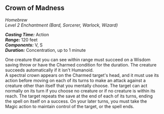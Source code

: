 ## Crown of Madness
*Homebrew*  
*Level 2 Enchantment (Bard, Sorcerer, Warlock, Wizard)*

***Casting Time:*** Action  
***Range:*** 120 feet  
***Components:*** V, S  
***Duration:*** Concentration, up to 1 minute

One creature that you can see within range must succeed on a Wisdom saving throw or have the Charmed condition for the duration. The creature succeeds automatically if it isn't Humanoid.  
A spectral crown appears on the Charmed target's head, and it must use its action before moving on each of its turns to make an attack against a creature other than itself that you mentally choose. The target can act normally on its turn if you choose no creature or if no creature is within its reach. The target repeats the save at the end of each of its turns, ending the spell on itself on a success. On your later turns, you must take the Magic action to maintain control of the target, or the spell ends.